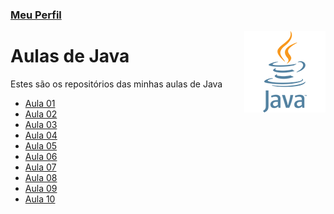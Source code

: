 ### [Meu Perfil](http://phstefen.github.io/)

<img align="right" src="img/java.png" width="130">

# Aulas de Java
Estes são os repositórios das minhas aulas de Java

* [Aula 01](https://github.com/phStefen/aulas-java/tree/master/projetos/aula-01)
* [Aula 02](https://github.com/phStefen/aulas-java/tree/master/projetos/aula-02)
* [Aula 03](https://github.com/phStefen/aulas-java/tree/master/projetos/aula-03)
* [Aula 04](https://github.com/phStefen/aulas-java/tree/master/projetos/aula-04)
* [Aula 05](https://github.com/phStefen/aulas-java/tree/master/projetos/aula-05)
* [Aula 06](https://github.com/phStefen/aulas-java/tree/master/projetos/aula-06)
* [Aula 07](https://github.com/phStefen/aulas-java/tree/master/projetos/aula-07)
* [Aula 08](https://github.com/phStefen/aulas-java/tree/master/projetos/aula-08)
* [Aula 09](https://github.com/phStefen/aulas-java/tree/master/projetos/aula-09)
* [Aula 10](https://github.com/phStefen/aulas-java/tree/master/projetos/aula-10)

